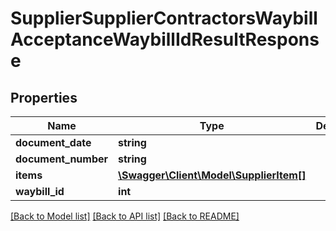 # SupplierSupplierContractorsWaybillAcceptanceWaybillIdResultResponse

## Properties
Name | Type | Description | Notes
------------ | ------------- | ------------- | -------------
**document_date** | **string** |  | [optional] 
**document_number** | **string** |  | [optional] 
**items** | [**\Swagger\Client\Model\SupplierItem[]**](SupplierItem.md) |  | [optional] 
**waybill_id** | **int** |  | [optional] 

[[Back to Model list]](../README.md#documentation-for-models) [[Back to API list]](../README.md#documentation-for-api-endpoints) [[Back to README]](../README.md)


